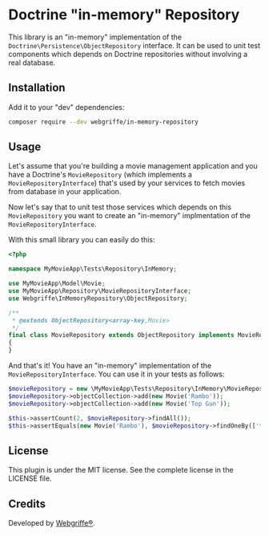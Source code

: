 # Doctrine "in-memory" Repository

This library is an "in-memory" implementation of the `Doctrine\Persistence\ObjectRepository` interface.
It can be used to unit test components which depends on Doctrine repositories without involving a real database.

## Installation

Add it to your "dev" dependencies:

```bash
composer require --dev webgriffe/in-memory-repository
```

## Usage

Let's assume that you're building a movie management application and you have a Doctrine's `MovieRepository` (which implements a `MovieRepositoryInterface`) that's used by your services to fetch movies from database in your application.

Now let's say that to unit test those services which depends on this `MovieRepository` you want to create an "in-memory" implmentation of the `MovieRepositoryInterface`.

With this small library you can easily do this:

```php
<?php

namespace MyMovieApp\Tests\Repository\InMemory;

use MyMovieApp\Model\Movie;
use MyMovieApp\Repository\MovieRepositoryInterface;
use Webgriffe\InMemoryRepository\ObjectRepository;

/**
 * @extends ObjectRepository<array-key,Movie>
 */
final class MovieRepository extends ObjectRepository implements MovieRepositoryInterface
{
}
```

And that's it! You have an "in-memory" implementation of the `MovieRepositoryInterface`.
You can use it in your tests as follows:

```php
$movieRepository = new \MyMovieApp\Tests\Repository\InMemory\MovieRepository();
$movieRepository->objectCollection->add(new Movie('Rambo'));
$movieRepository->objectCollection->add(new Movie('Top Gun'));

$this->assertCount(2, $movieRepository->findAll());
$this->assertEquals(new Movie('Rambo'), $movieRepository->findOneBy(['title' => 'Rambo']));
```

## License

This plugin is under the MIT license. See the complete license in the LICENSE file.

## Credits

Developed by [Webgriffe®](https://www.webgriffe.com).

